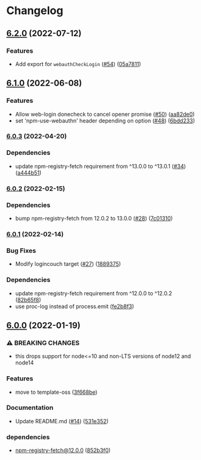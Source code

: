 # Changelog

## [6.2.0](https://github.com/npm/npm-profile/compare/v6.1.0...v6.2.0) (2022-07-12)


### Features

* Add export for `webauthCheckLogin` ([#54](https://github.com/npm/npm-profile/issues/54)) ([05a7811](https://github.com/npm/npm-profile/commit/05a78112a4a5c473813cb1f26be346452687899b))

## [6.1.0](https://github.com/npm/npm-profile/compare/v6.0.3...v6.1.0) (2022-06-08)


### Features

* Allow web-login donecheck to cancel opener promise ([#50](https://github.com/npm/npm-profile/issues/50)) ([aa82de0](https://github.com/npm/npm-profile/commit/aa82de07a3c2e5adf90c79d6401dba7b9705da27))
* set 'npm-use-webauthn' header depending on option ([#48](https://github.com/npm/npm-profile/issues/48)) ([6bdd233](https://github.com/npm/npm-profile/commit/6bdd2331b988d981be58953b28ec93a2c3412b58))

### [6.0.3](https://github.com/npm/npm-profile/compare/v6.0.2...v6.0.3) (2022-04-20)


### Dependencies

* update npm-registry-fetch requirement from ^13.0.0 to ^13.0.1 ([#34](https://github.com/npm/npm-profile/issues/34)) ([a444b51](https://github.com/npm/npm-profile/commit/a444b5149653e7cfba2cdbcd8e31bb12d97bc152))

### [6.0.2](https://www.github.com/npm/npm-profile/compare/v6.0.1...v6.0.2) (2022-02-15)


### Dependencies

* bump npm-registry-fetch from 12.0.2 to 13.0.0 ([#28](https://www.github.com/npm/npm-profile/issues/28)) ([7c01310](https://www.github.com/npm/npm-profile/commit/7c0131079fb3ab955b304f34e28374f0c1321565))

### [6.0.1](https://www.github.com/npm/npm-profile/compare/v6.0.0...v6.0.1) (2022-02-14)


### Bug Fixes

* Modify logincouch target ([#27](https://www.github.com/npm/npm-profile/issues/27)) ([1889375](https://www.github.com/npm/npm-profile/commit/1889375c240f85fbb2d38b72c2dda7e5a73bf9f0))


### Dependencies

* update npm-registry-fetch requirement from ^12.0.0 to ^12.0.2 ([82b65f8](https://www.github.com/npm/npm-profile/commit/82b65f8fef07497c116a64f141e275c173cb8cf1))
* use proc-log instead of process.emit ([fe2b8f3](https://www.github.com/npm/npm-profile/commit/fe2b8f3988578661d688415feb4c37dd1aa8b82d))

## [6.0.0](https://www.github.com/npm/npm-profile/compare/v5.0.4...v6.0.0) (2022-01-19)


### ⚠ BREAKING CHANGES

* this drops support for node<=10 and non-LTS versions of node12 and node14

### Features

* move to template-oss ([3f668be](https://www.github.com/npm/npm-profile/commit/3f668be0e12b4752fe87f7410cdb5ae6a97eef70))


### Documentation

* Update README.md ([#14](https://www.github.com/npm/npm-profile/issues/14)) ([531e352](https://www.github.com/npm/npm-profile/commit/531e35262bec5bb8f3611f774bc87cbd42437c3f))


### dependencies

* npm-registry-fetch@12.0.0 ([852b3f0](https://www.github.com/npm/npm-profile/commit/852b3f07b56c9c0a10efacde841d5c6172f87c5c))
